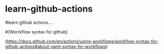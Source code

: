 # learn-github-actions

#learn github actions....

#[Worrkflow syntax for github]

(https://docs.github.com/en/actions/using-workflows/workflow-syntax-for-github-actions#about-yaml-syntax-for-workflows)
